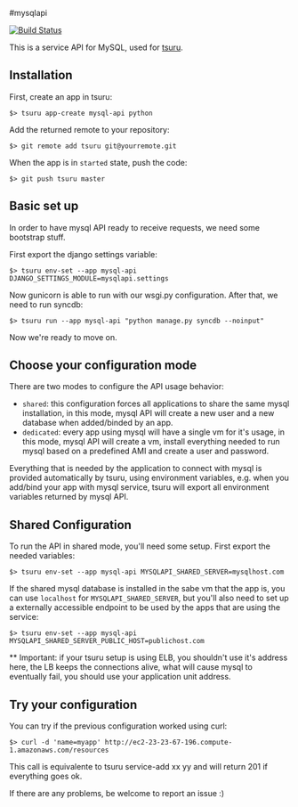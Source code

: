 #mysqlapi

[![Build Status](https://secure.travis-ci.org/globocom/mysqlapi.png?branch=master)](http://travis-ci.org/globocom/mysqlapi)

This is a service API for MySQL, used for [tsuru](https://github.com/globocom/tsuru).

Installation
------------

First, create an app in tsuru:

    $> tsuru app-create mysql-api python

Add the returned remote to your repository:

    $> git remote add tsuru git@yourremote.git

When the app is in `started` state, push the code:

    $> git push tsuru master

Basic set up
------------

In order to have mysql API ready to receive requests, we need some bootstrap stuff.

First export the django settings variable:

    $> tsuru env-set --app mysql-api DJANGO_SETTINGS_MODULE=mysqlapi.settings

Now gunicorn is able to run with our wsgi.py configuration.
After that, we need to run syncdb:

    $> tsuru run --app mysql-api "python manage.py syncdb --noinput"

Now we're ready to move on.

Choose your configuration mode
------------------------------

There are two modes to configure the API usage behavior:

- `shared`: this configuration forces all applications to share the same mysql installation, in this mode, mysql API
will create a new user and a new database when added/binded by an app.
- `dedicated`: every app using mysql will have a single vm for it's usage, in this mode, mysql API will create a vm,
install everything needed to run mysql based on a predefined AMI and create a user and password.

Everything that is needed by the application to connect with mysql is provided automatically by tsuru, using environment variables,
e.g. when you add/bind your app with mysql service, tsuru will export all environment variables returned by mysql API.

Shared Configuration
--------------------

To run the API in shared mode, you'll need some setup. First export the needed variables:

    $> tsuru env-set --app mysql-api MYSQLAPI_SHARED_SERVER=mysqlhost.com

If the shared mysql database is installed in the sabe vm that the app is, you can use `localhost` for `MYSQLAPI_SHARED_SERVER`,
but you'll also need to set up a externally accessible endpoint to be used by the apps that are using the service:

    $> tsuru env-set --app mysql-api MYSQLAPI_SHARED_SERVER_PUBLIC_HOST=publichost.com

** Important: if your tsuru setup is using ELB, you shouldn't use it's address here, the LB keeps the connections alive, what will
cause mysql to eventually fail, you should use your application unit address.

Try your configuration
----------------------

You can try if the previous configuration worked using curl:

    $> curl -d 'name=myapp' http://ec2-23-23-67-196.compute-1.amazonaws.com/resources

This call is equivalente to tsuru service-add xx yy and will return 201 if everything goes ok.

If there are any problems, be welcome to report an issue :)
